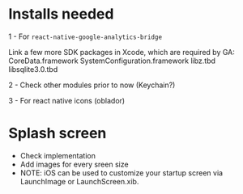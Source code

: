 # Installs needed

1 - For `react-native-google-analytics-bridge`

Link a few more SDK packages in Xcode, which are required by GA:
CoreData.framework
SystemConfiguration.framework
libz.tbd
libsqlite3.0.tbd

2 - Check other modules prior to now (Keychain?)

3 - For react native icons (oblador)

# Splash screen

* Check implementation
* Add images for every sreen size
* NOTE: iOS can be used to customize your startup screen via LaunchImage or LaunchScreen.xib.